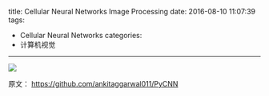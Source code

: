 title: Cellular Neural Networks Image Processing
date: 2016-08-10 11:07:39
tags:
- Cellular Neural Networks
categories:
- 计算机视觉
---

![](https://camo.githubusercontent.com/0c5fd234a144b3d2145a133466766b2ecd9d3f3c/687474703a2f2f7777772e6973697765622e65652e6574687a2e63682f6861656e6767692f434e4e5f7765622f434e4e5f666967757265732f626c6f636b6469616772616d2e676966)

原文： <https://github.com/ankitaggarwal011/PyCNN>
